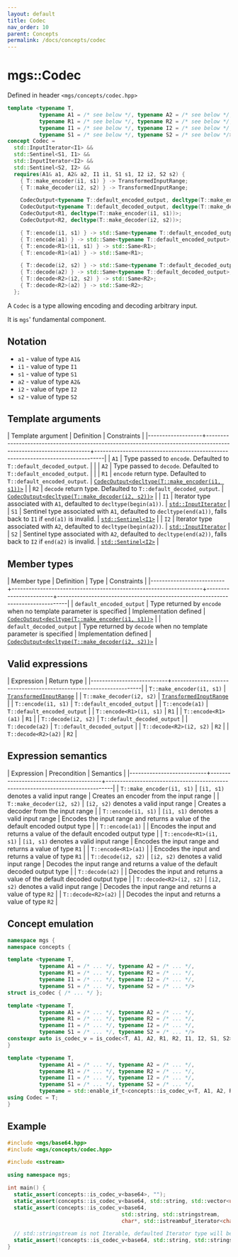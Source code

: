 ```yaml
---
layout: default
title: Codec
nav_order: 10
parent: Concepts
permalink: /docs/concepts/codec
---
```


# mgs::Codec

Defined in header `<mgs/concepts/codec.hpp>`

```cpp
template <typename T,
          typename A1 = /* see below */, typename A2 = /* see below */,
          typename R1 = /* see below */, typename R2 = /* see below */,
          typename I1 = /* see below */, typename I2 = /* see below */,
          typename S1 = /* see below */, typename S2 = /* see below */>
concept Codec =
  std::InputIterator<I1> &&
  std::Sentinel<S1, I1> &&
  std::InputIterator<I2> &&
  std::Sentinel<S2, I2> &&
  requires(A1& a1, A2& a2, I1 i1, S1 s1, I2 i2, S2 s2) {
    { T::make_encoder(i1, s1) } -> TransformedInputRange;
    { T::make_decoder(i2, s2) } -> TransformedInputRange;

    CodecOutput<typename T::default_encoded_output, decltype(T::make_encoder(i1, s1))>;
    CodecOutput<typename T::default_decoded_output, decltype(T::make_decoder(i2, s2))>;
    CodecOutput<R1, decltype(T::make_encoder(i1, s1))>;
    CodecOutput<R2, decltype(T::make_decoder(i2, s2))>;

    { T::encode(i1, s1) } -> std::Same<typename T::default_encoded_output>;
    { T::encode(a1) } -> std::Same<typename T::default_encoded_output>;
    { T::encode<R1>(i1, s1) } -> std::Same<R1>;
    { T::encode<R1>(a1) } -> std::Same<R1>;

    { T::decode(i2, s2) } -> std::Same<typename T::default_decoded_output>;
    { T::decode(a2) } -> std::Same<typename T::default_decoded_output>;
    { T::decode<R2>(i2, s2) } -> std::Same<R2>;
    { T::decode<R2>(a2) } -> std::Same<R2>;
  };
```

A `Codec` is a type allowing encoding and decoding arbitrary input.

It is `mgs`' fundamental component.

## Notation

* `a1` - value of type `A1&`
* `i1` - value of type `I1`
* `s1` - value of type `S1`
* `a2` - value of type `A2&`
* `i2` - value of type `I2`
* `s2` - value of type `S2`

## Template arguments

| Template argument | Definition                                                                                                        | Constraints                                                                     |
|-------------------+-------------------------------------------------------------------------------------------------------------------+---------------------------------------------------------------------------------|
| `A1`              | Type passed to `encode`. Defaulted to `T::default_decoded_output`.                                                |                                                                                 |
| `A2`              | Type passed to `decode`. Defaulted to `T::default_encoded_output`.                                                |                                                                                 |
| `R1`              | `encode` return type. Defaulted to `T::default_encoded_output`.                                                   | [`CodecOutput<decltype(T::make_encoder(i1, s1))>`](/docs/concepts/codec_output) |
| `R2`              | `decode` return type. Defaulted to `T::default_decoded_output`.                                                   | [`CodecOutput<decltype(T::make_decoder(i2, s2))>`](/docs/concepts/codec_output)                            |
| `I1`              | Iterator type associated with `A1`, defaulted to `decltype(begin(a1))`.                                           | [`std::InputIterator`]()                                                        |
| `S1`              | Sentinel type associated with `A1`, defaulted to `decltype(end(a1))`, falls back to `I1` if `end(a1)` is invalid. | [`std::Sentinel<I1>`]()                                                         |
| `I2`              | Iterator type associated with `A2`, defaulted to `decltype(begin(a2))`.                                           | [`std::InputIterator`]()                                                        |
| `S2`              | Sentinel type associated with `A2`, defaulted to `decltype(end(a2))`, falls back to `I2` if `end(a2)` is invalid. | [`std::Sentinel<I2>`]()                                                         |

## Member types

| Member type              | Definition                                                        | Type                   | Constraints                                                                     |
|--------------------------+-------------------------------------------------------------------+------------------------+---------------------------------------------------------------------------------|
| `default_encoded_output` | Type returned by `encode` when no template parameter is specified | Implementation defined | [`CodecOutput<decltype(T::make_encoder(i1, s1))>`](/docs/concepts/codec_output) |
| `default_decoded_output` | Type returned by `decode` when no template parameter is specified | Implementation defined | [`CodecOutput<decltype(T::make_decoder(i2, s2))>`](/docs/concepts/codec_output) |

## Valid expressions

| Expression                | Return type                                                       |
|---------------------------+-------------------------------------------------------------------|
| `T::make_encoder(i1, s1)` | [`TransformedInputRange`](/docs/concepts/transformed_input_range) |
| `T::make_decoder(i2, s2)` | [`TransformedInputRange`](/docs/concepts/transformed_input_range) |
| `T::encode(i1, s1)`       | `T::default_encoded_output`                                       |
| `T::encode(a1)`           | `T::default_encoded_output`                                       |
| `T::encode<R1>(i1, s1)`   | `R1`                                                              |
| `T::encode<R1>(a1)`       | `R1`                                                              |
| `T::decode(i2, s2)`       | `T::default_decoded_output`                                       |
| `T::decode(a2)`           | `T::default_decoded_output`                                       |
| `T::decode<R2>(i2, s2)`   | `R2`                                                              |
| `T::decode<R2>(a2)`       | `R2`                                                              |

## Expression semantics

| Expression                | Precondition                           | Semantics                                                                      |
|---------------------------+----------------------------------------+--------------------------------------------------------------------------------|
| `T::make_encoder(i1, s1)` | `[i1, s1)` denotes a valid input range | Creates an encoder from the input range                                        |
| `T::make_decoder(i2, s2)` | `[i2, s2)` denotes a valid input range | Creates a decoder from the input range                                         |
| `T::encode(i1, s1)`       | `[i1, s1)` denotes a valid input range | Encodes the input range and returns a value of the default encoded output type |
| `T::encode(a1)`           |                                        | Encodes the input and returns a value of the default encoded output type       |
| `T::encode<R1>(i1, s1)`   | `[i1, s1)` denotes a valid input range | Encodes the input range and returns a value of type `R1`                       |
| `T::encode<R1>(a1)`       |                                        | Encodes the input and returns a value of type `R1`                             |
| `T::decode(i2, s2)`       | `[i2, s2)` denotes a valid input range | Decodes the input range and returns a value of the default decoded output type |
| `T::decode(a2)`           |                                        | Decodes the input and returns a value of the default decoded output type       |
| `T::decode<R2>(i2, s2)`   | `[i2, s2)` denotes a valid input range | Decodes the input range and returns a value of type `R2`                       |
| `T::decode<R2>(a2)`       |                                        | Decodes the input and returns a value of type `R2`                             |

## Concept emulation

```cpp
namespace mgs {
namespace concepts {

template <typename T,
          typename A1 = /* ... */, typename A2 = /* ... */,
          typename R1 = /* ... */, typename R2 = /* ... */,
          typename I1 = /* ... */, typename I2 = /* ... */,
          typename S1 = /* ... */, typename S2 = /* ... */>
struct is_codec { /* ... */ };

template <typename T,
          typename A1 = /* ... */, typename A2 = /* ... */,
          typename R1 = /* ... */, typename R2 = /* ... */,
          typename I1 = /* ... */, typename I2 = /* ... */,
          typename S1 = /* ... */, typename S2 = /* ... */>
constexpr auto is_codec_v = is_codec<T, A1, A2, R1, R2, I1, I2, S1, S2>::value;
}

template <typename T,
          typename A1 = /* ... */, typename A2 = /* ... */,
          typename R1 = /* ... */, typename R2 = /* ... */,
          typename I1 = /* ... */, typename I2 = /* ... */,
          typename S1 = /* ... */, typename S2 = /* ... */,
          typename = std::enable_if_t<concepts::is_codec_v<T, A1, A2, R1, R2, I1, I2, S1, S2>>>
using Codec = T;
}
```

## Example

```cpp
#include <mgs/base64.hpp>
#include <mgs/concepts/codec.hpp>

#include <sstream>

using namespace mgs;

int main() {
  static_assert(concepts::is_codec_v<base64>, "");
  static_assert(concepts::is_codec_v<base64, std::string, std::vector<unsigned char>>, "");
  static_assert(concepts::is_codec_v<base64,
                                    std::string, std::stringstream,
                                    char*, std::istreambuf_iterator<char>>, "");

  // std::stringstream is not Iterable, defaulted Iterator type will be invalid
  static_assert(!concepts::is_codec_v<base64, std::string, std::stringstream, char*>, "");
}
```

